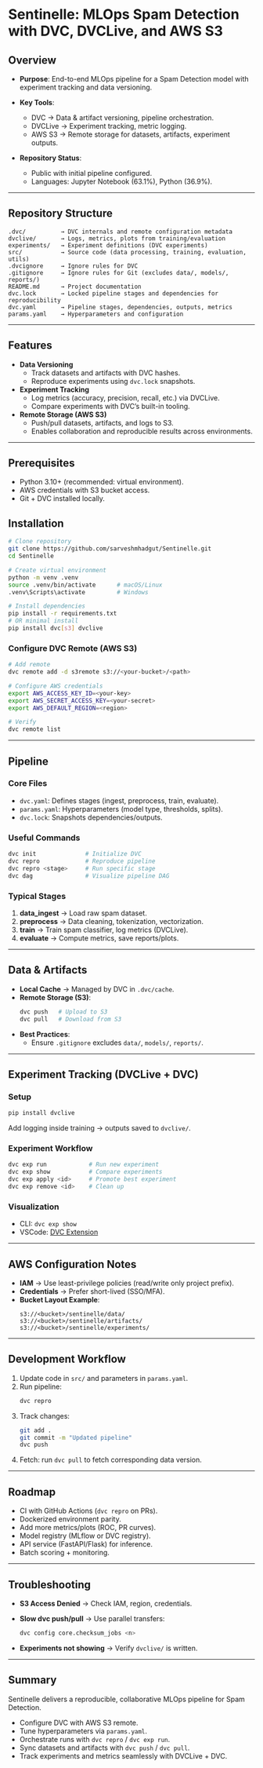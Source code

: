 # Sentinelle: MLOps Spam Detection with DVC, DVCLive, and AWS S3

## Overview
- **Purpose**: End-to-end MLOps pipeline for a Spam Detection model with experiment tracking and data versioning.

- **Key Tools**:
  - DVC → Data & artifact versioning, pipeline orchestration.
  - DVCLive → Experiment tracking, metric logging.
  - AWS S3 → Remote storage for datasets, artifacts, experiment outputs.
- **Repository Status**:
  - Public with initial pipeline configured.
  - Languages: Jupyter Notebook (63.1%), Python (36.9%).

---

## Repository Structure
```
.dvc/          → DVC internals and remote configuration metadata
dvclive/       → Logs, metrics, plots from training/evaluation
experiments/   → Experiment definitions (DVC experiments)
src/           → Source code (data processing, training, evaluation, utils)
.dvcignore     → Ignore rules for DVC
.gitignore     → Ignore rules for Git (excludes data/, models/, reports/)
README.md      → Project documentation
dvc.lock       → Locked pipeline stages and dependencies for reproducibility
dvc.yaml       → Pipeline stages, dependencies, outputs, metrics
params.yaml    → Hyperparameters and configuration
```

---

## Features
- **Data Versioning**
  - Track datasets and artifacts with DVC hashes.
  - Reproduce experiments using `dvc.lock` snapshots.
- **Experiment Tracking**
  - Log metrics (accuracy, precision, recall, etc.) via DVCLive.
  - Compare experiments with DVC’s built-in tooling.
- **Remote Storage (AWS S3)**
  - Push/pull datasets, artifacts, and logs to S3.
  - Enables collaboration and reproducible results across environments.

---

## Prerequisites
- Python 3.10+ (recommended: virtual environment).
- AWS credentials with S3 bucket access.
- Git + DVC installed locally.

## Installation
```bash
# Clone repository
git clone https://github.com/sarveshmhadgut/Sentinelle.git
cd Sentinelle

# Create virtual environment
python -m venv .venv
source .venv/bin/activate      # macOS/Linux
.venv\Scripts\activate         # Windows

# Install dependencies
pip install -r requirements.txt
# OR minimal install
pip install dvc[s3] dvclive
```

### Configure DVC Remote (AWS S3)
```bash
# Add remote
dvc remote add -d s3remote s3://<your-bucket>/<path>

# Configure AWS credentials
export AWS_ACCESS_KEY_ID=<your-key>
export AWS_SECRET_ACCESS_KEY=<your-secret>
export AWS_DEFAULT_REGION=<region>

# Verify
dvc remote list
```

---

## Pipeline

### Core Files
- `dvc.yaml`: Defines stages (ingest, preprocess, train, evaluate).
- `params.yaml`: Hyperparameters (model type, thresholds, splits).
- `dvc.lock`: Snapshots dependencies/outputs.

### Useful Commands
```bash
dvc init              # Initialize DVC
dvc repro             # Reproduce pipeline
dvc repro <stage>     # Run specific stage
dvc dag               # Visualize pipeline DAG
```

### Typical Stages
1. **data_ingest** → Load raw spam dataset.  
2. **preprocess** → Data cleaning, tokenization, vectorization.  
3. **train** → Train spam classifier, log metrics (DVCLive).  
4. **evaluate** → Compute metrics, save reports/plots.  

---

## Data & Artifacts
- **Local Cache** → Managed by DVC in `.dvc/cache`.
- **Remote Storage (S3)**:
  ```bash
  dvc push   # Upload to S3
  dvc pull   # Download from S3
  ```
- **Best Practices**:
  - Ensure `.gitignore` excludes `data/`, `models/`, `reports/`.

---

## Experiment Tracking (DVCLive + DVC)
### Setup
```bash
pip install dvclive
```
Add logging inside training → outputs saved to `dvclive/`.

### Experiment Workflow
```bash
dvc exp run            # Run new experiment
dvc exp show           # Compare experiments
dvc exp apply <id>     # Promote best experiment
dvc exp remove <id>    # Clean up
```

### Visualization
- CLI: `dvc exp show`
- VSCode: [DVC Extension](https://marketplace.visualstudio.com/items?itemName=Iterative.dvc)

---

## AWS Configuration Notes
- **IAM** → Use least-privilege policies (read/write only project prefix).
- **Credentials** → Prefer short-lived (SSO/MFA).
- **Bucket Layout Example**:
  ```
  s3://<bucket>/sentinelle/data/
  s3://<bucket>/sentinelle/artifacts/
  s3://<bucket>/sentinelle/experiments/
  ```

---

## Development Workflow
1. Update code in `src/` and parameters in `params.yaml`.
2. Run pipeline:  
   ```bash
   dvc repro
   ```
3. Track changes:  
   ```bash
   git add .
   git commit -m "Updated pipeline"
   dvc push
   ```
4. Fetch: run `dvc pull` to fetch corresponding data version.

---

## Roadmap
- CI with GitHub Actions (`dvc repro` on PRs).
- Dockerized environment parity.
- Add more metrics/plots (ROC, PR curves).
- Model registry (MLflow or DVC registry).
- API service (FastAPI/Flask) for inference.
- Batch scoring + monitoring.

---

## Troubleshooting
- **S3 Access Denied** → Check IAM, region, credentials. 

- **Slow dvc push/pull** → Use parallel transfers:  
  ```bash
  dvc config core.checksum_jobs <n>
  ```
- **Experiments not showing** → Verify `dvclive/` is written.

---

## Summary
Sentinelle delivers a reproducible, collaborative MLOps pipeline for Spam Detection.  
- Configure DVC with AWS S3 remote.  
- Tune hyperparameters via `params.yaml`.  
- Orchestrate runs with `dvc repro` / `dvc exp run`.  
- Sync datasets and artifacts with `dvc push` / `dvc pull`.  
- Track experiments and metrics seamlessly with DVCLive + DVC.
